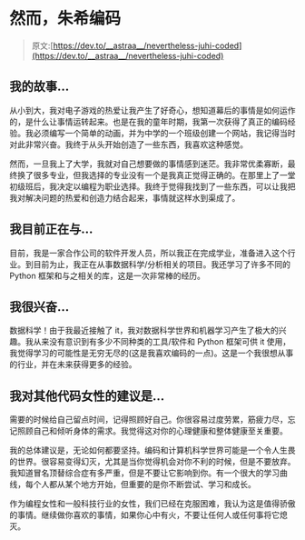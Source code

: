 # 然而，朱希编码

> 原文:[https://dev.to/__astraa__/nevertheless-juhi-coded](https://dev.to/__astraa__/nevertheless-juhi-coded)

## 我的故事...

从小到大，我对电子游戏的热爱让我产生了好奇心，想知道幕后的事情是如何运作的，是什么让事情运转起来。也是在我的童年时期，我第一次获得了真正的编码经验。我必须编写一个简单的动画，并为中学的一个班级创建一个网站，我记得当时对此非常兴奋。我终于从头开始创造了一些东西，我喜欢这种感觉。

然而，一旦我上了大学，我就对自己想要做的事情感到迷茫。我非常优柔寡断，最终换了很多专业，但我选择的专业没有一个是我真正觉得正确的。在那里上了一堂初级班后，我决定以编程为职业选择。我终于觉得我找到了一些东西，可以让我把我对解决问题的热爱和创造力结合起来，事情就这样水到渠成了。

## 我目前正在与...

目前，我是一家合作公司的软件开发人员，所以我正在完成学业，准备进入这个行业。到目前为止，我正在从事数据科学/分析相关的项目。我还学习了许多不同的 Python 框架和与之相关的库，这是一次非常棒的经历。

## 我很兴奋...

数据科学！由于我最近接触了 it，我对数据科学世界和机器学习产生了极大的兴趣。我从来没有意识到有多少不同种类的工具/软件和 Python 框架可供 it 使用，我觉得学习的可能性是无穷无尽的(这是我喜欢编码的一点)。这是一个我很想从事的行业，并在未来获得更多的经验。

## 我对其他代码女性的建议是...

需要的时候给自己留点时间，记得照顾好自己。你很容易过度劳累，筋疲力尽，忘记照顾自己和倾听身体的需求。我觉得这对你的心理健康和整体健康至关重要。

我的总体建议是，无论如何都要坚持。编码和计算机科学世界可能是一个令人生畏的世界。很容易变得幻灭，尤其是当你觉得机会对你不利的时候，但是不要放弃。我知道冒名顶替综合症有多严重，但是不要让它影响到你。有一个很大的学习曲线，每个人都从某个地方开始，但重要的是你不断尝试、学习和成长。

作为编程女性和一般科技行业的女性，我们已经在克服困难，我认为这是值得骄傲的事情。继续做你喜欢的事情，如果你心中有火，不要让任何人或任何事将它熄灭。